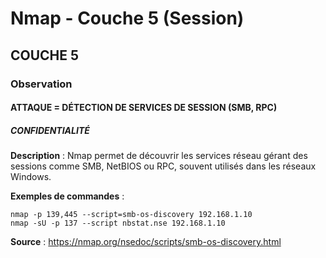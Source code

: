 # Nmap - Couche 5 (Session)
## COUCHE 5

### Observation

#### ATTAQUE = DÉTECTION DE SERVICES DE SESSION (SMB, RPC)

##### CONFIDENTIALITÉ

**Description** :
Nmap permet de découvrir les services réseau gérant des sessions comme SMB, NetBIOS ou RPC, souvent utilisés dans les réseaux Windows.

**Exemples de commandes** :
```
nmap -p 139,445 --script=smb-os-discovery 192.168.1.10
nmap -sU -p 137 --script nbstat.nse 192.168.1.10
```

**Source** : https://nmap.org/nsedoc/scripts/smb-os-discovery.html
